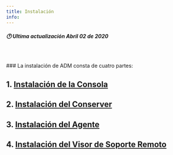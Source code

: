 ```yaml
---
title: Instalación
info:
---
```

##### 🕐 Ultima actualización Abril 02 de 2020
<br>
<br>
### La instalación de ADM consta de cuatro partes:

## 1. [Instalación de la Consola](https://nats85.github.io/adm/docs/instalacion/consola.html)
## 2. [Instalación del Conserver](https://nats85.github.io/adm/docs/instalacion/conserver.html)
## 3. [Instalación del Agente](https://nats85.github.io/adm/docs/instalacion/agente.html)
## 4. [Instalación del Visor de Soporte Remoto](https://nats85.github.io/adm/docs/instalacion/visor_remoto.html)
